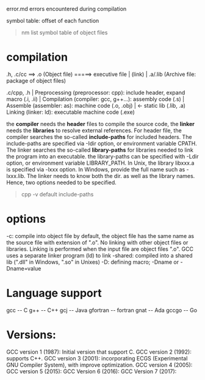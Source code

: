 error.md    errors encountered during compilation

symbol table:	offset of each function
> nm	list symbol table of object files

# compilation
.h, .c/cc ==> .o (Object file) =====> executive file
                  |            (link)
		  |
		.a/.lib (Archive file: package of object files)

.c/cpp, .h 
    | 
Preprocessing (preprocessor: cpp): include header, expand macro (.i, .ii)
    |
Compilation (compiler: gcc, g++...): assembly code (.s)
    |
Assemble (assembler: as): machine code (.o, .obj)
    | <- static lib (.lib, .a)
Linking (linker: ld): executable machine code (.exe)

the **compiler** needs the **header** files to compile the source code, 
the **linker** needs the **libraries** to resolve external references. 
For header file, the compiler searches the so-called **include-paths** for
included headers. The include-paths are specified via -Idir option, or 
environment variable CPATH. 
The linker searches the so-called **library-paths** for libraries needed
to link the program into an executable. the library-paths can be specified
with -Ldir option, or environment variable LIBRARY_PATH. In Unix, the 
library libxxx.a is specified via -lxxx option. In Windows, provide the 
full name such as -lxxx.lib. The linker needs to know both the dir. as 
well as the library names. Hence, two options needed to be specified.
> cpp -v    default include-paths
# options
-c: compile into object file by default, the object file has the same name as the source file with extension of ".o". No linking with other object files or libraries.
Linking is performed when the input file are object files ".o". GCC uses a separate linker program (ld) to link
-shared:    compiled into a shared lib (".dll" in Windows, ".so" in Unixes)
-D:	defining macro; -Dname or -Dname=value

# Language support
gcc -- C
g++ -- C++
gcj -- Java
gfortran -- fortran
gnat -- Ada
gccgo -- Go

# Versions:
GCC version 1 (1987): Initial version that support C.
GCC version 2 (1992): supports C++.
GCC version 3 (2001): incorporating ECGS (Experimental GNU Compiler System), with improve optimization.
GCC version 4 (2005):
GCC version 5 (2015):
GCC Version 6 (2016):
GCC Version 7 (2017):
